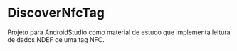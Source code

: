 # DiscoverNfcTag
Projeto para AndroidStudio como material de estudo que implementa leitura de dados NDEF de uma tag NFC.
